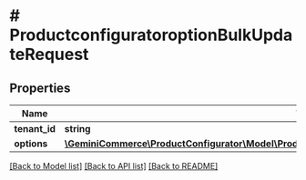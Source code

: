 # # ProductconfiguratoroptionBulkUpdateRequest


## Properties


Name | Type | Description | Notes
------------ | ------------- | ------------- | -------------
**tenant_id**| **string** |   | [optional]
**options**| [**\GeminiCommerce\ProductConfigurator\Model\ProductconfiguratoroptionBulkUpdateRequestUpdateEntity[]**](ProductconfiguratoroptionBulkUpdateRequestUpdateEntity.md) |   | [optional]


[[Back to Model list]](../../README.md#models) [[Back to API list]](../../README.md#endpoints) [[Back to README]](../../README.md)
